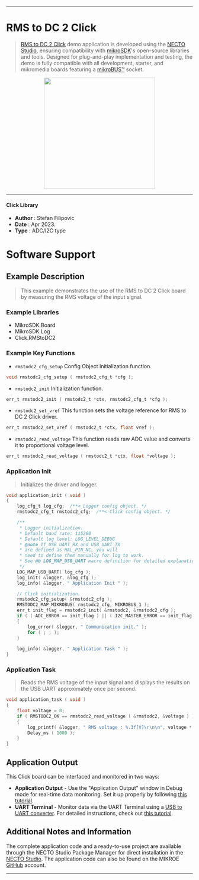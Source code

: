 
---
# RMS to DC 2 Click

> [RMS to DC 2 Click](https://www.mikroe.com/?pid_product=MIKROE-5821) demo application is developed using
the [NECTO Studio](https://www.mikroe.com/necto), ensuring compatibility with [mikroSDK](https://www.mikroe.com/mikrosdk)'s
open-source libraries and tools. Designed for plug-and-play implementation and testing, the demo is fully compatible with
all development, starter, and mikromedia boards featuring a [mikroBUS&trade;](https://www.mikroe.com/mikrobus) socket.

<p align="center">
  <img src="https://www.mikroe.com/?pid_product=MIKROE-5821&image=1" height=300px>
</p>

---

#### Click Library

- **Author**        : Stefan Filipovic
- **Date**          : Apr 2023.
- **Type**          : ADC/I2C type

# Software Support

## Example Description

> This example demonstrates the use of the RMS to DC 2 Click board by measuring the RMS voltage of the input signal.

### Example Libraries

- MikroSDK.Board
- MikroSDK.Log
- Click.RMStoDC2

### Example Key Functions

- `rmstodc2_cfg_setup` Config Object Initialization function.
```c
void rmstodc2_cfg_setup ( rmstodc2_cfg_t *cfg );
```

- `rmstodc2_init` Initialization function.
```c
err_t rmstodc2_init ( rmstodc2_t *ctx, rmstodc2_cfg_t *cfg );
```

- `rmstodc2_set_vref` This function sets the voltage reference for RMS to DC 2 Click driver.
```c
err_t rmstodc2_set_vref ( rmstodc2_t *ctx, float vref );
```

- `rmstodc2_read_voltage` This function reads raw ADC value and converts it to proportional voltage level.
```c
err_t rmstodc2_read_voltage ( rmstodc2_t *ctx, float *voltage );
```

### Application Init

> Initializes the driver and logger.

```c
void application_init ( void )
{
    log_cfg_t log_cfg;  /**< Logger config object. */
    rmstodc2_cfg_t rmstodc2_cfg;  /**< Click config object. */

    /** 
     * Logger initialization.
     * Default baud rate: 115200
     * Default log level: LOG_LEVEL_DEBUG
     * @note If USB_UART_RX and USB_UART_TX 
     * are defined as HAL_PIN_NC, you will 
     * need to define them manually for log to work. 
     * See @b LOG_MAP_USB_UART macro definition for detailed explanation.
     */
    LOG_MAP_USB_UART( log_cfg );
    log_init( &logger, &log_cfg );
    log_info( &logger, " Application Init " );

    // Click initialization.
    rmstodc2_cfg_setup( &rmstodc2_cfg );
    RMSTODC2_MAP_MIKROBUS( rmstodc2_cfg, MIKROBUS_1 );
    err_t init_flag = rmstodc2_init( &rmstodc2, &rmstodc2_cfg );
    if ( ( ADC_ERROR == init_flag ) || ( I2C_MASTER_ERROR == init_flag ) )
    {
        log_error( &logger, " Communication init." );
        for ( ; ; );
    }
    
    log_info( &logger, " Application Task " );
}
```

### Application Task

> Reads the RMS voltage of the input signal and displays the results on the USB UART approximately once per second.

```c
void application_task ( void )
{
    float voltage = 0;
    if ( RMSTODC2_OK == rmstodc2_read_voltage ( &rmstodc2, &voltage ) ) 
    {
        log_printf( &logger, " RMS voltage : %.3f[V]\r\n\n", voltage * RMSTODC2_RMS_VOLTAGE_COEF );
        Delay_ms ( 1000 );
    }
}
```

## Application Output

This Click board can be interfaced and monitored in two ways:
- **Application Output** - Use the "Application Output" window in Debug mode for real-time data monitoring.
Set it up properly by following [this tutorial](https://www.youtube.com/watch?v=ta5yyk1Woy4).
- **UART Terminal** - Monitor data via the UART Terminal using
a [USB to UART converter](https://www.mikroe.com/click/interface/usb?interface*=uart,uart). For detailed instructions,
check out [this tutorial](https://help.mikroe.com/necto/v2/Getting%20Started/Tools/UARTTerminalTool).

## Additional Notes and Information

The complete application code and a ready-to-use project are available through the NECTO Studio Package Manager for 
direct installation in the [NECTO Studio](https://www.mikroe.com/necto). The application code can also be found on
the MIKROE [GitHub](https://github.com/MikroElektronika/mikrosdk_click_v2) account.

---
